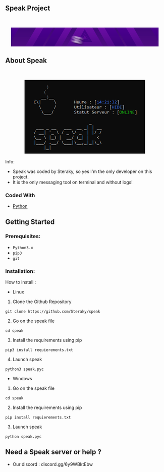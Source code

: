 ## Speak Project

<!-- PROJECT LOGO -->
<br />
<p align="center">
  <a href="https://github.com/Steraky/speak">
    <img src="img/logo.gif" alt="Logo" width="468" height="60">
  </a>
  
<!-- ABOUT THE PROJECT -->
## About Speak

<br />
<p align="center">
  <a href="https://github.com/Steraky/speak">
    <img src="img/unknown.png" alt="Logo" width="382" height="234">
  </a>

Info:
* Speak was coded by Steraky, so yes I'm the only developer on this project.
* It is the only messaging tool on terminal and without logs!

### Coded With
* [Python](https://www.python.org/)

## Getting Started

### Prerequisites:

* ```Python3.x```
* ```pip3```
* ```git```

### Installation:

How to install :

* Linux

1. Clone the Github Repository
  ```
  git clone https://github.com/Steraky/speak
  ```
2. Go on the speak file
  ```
  cd speak
  ```
3. Install the requirements using pip
  ```
  pip3 install requierements.txt
  ```
4. Launch speak
  ```
  python3 speak.pyc
  ```

* Windows

1. Go on the speak file
  ```
  cd speak
  ```
2. Install the requirements using pip
  ```
  pip install requierements.txt
  ```
3. Launch speak
  ```
  python speak.pyc
  ```

## Need a Speak server or help ?

* Our discord : discord.gg/6y9WBktEbw
